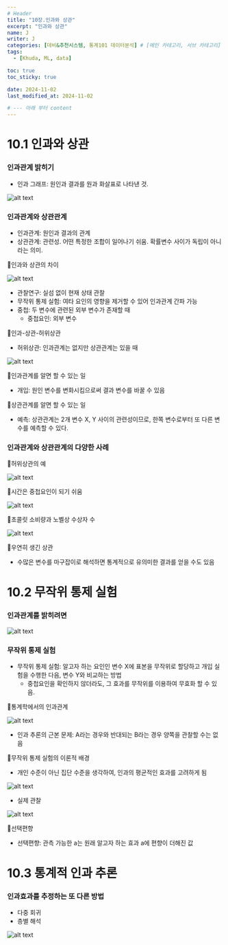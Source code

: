 ```yaml
---
# Header
title: "10장.인과와 상관"
excerpt: "인과와 상관"
name: J
writer: J
categories: [데비&추천시스템, 통계101 데이터분석] # [메인 카테고리, 서브 카테고리]
tags:
  - [Khuda, ML, data]

toc: true
toc_sticky: true

date: 2024-11-02
last_modified_at: 2024-11-02

# --- 아래 부터 content
---
```

# 10.1 인과와 상관

### 인과관계 밝히기

- 인과 그래프: 원인과 결과를 원과 화살표로 나타낸 것.

![alt text](/assets/img_20241102/image-78.png)

### 인과관계와 상관관계

- 인과관계: 원인과 결과의 관계
- 상관관계: 관련성. 어떤 특정한 조합이 일어나기 쉬움. 확률변수 사이가 독립이 아니라는 의미.

🔖인과와 상관의 차이

![alt text](/assets/img_20241102/image-79.png)

- 관찰연구: 실섬 없이 현재 상태 관찰
- 무작위 통제 실험: 여타 요인의 영향을 제거할 수 있어 인과관계 간파 가능
- 중첩: 두 변수에 관련된 외부 변수가 존재할 때
    - 중첩요인: 외부 변수

🔖인과-상관-허위상관

- 허위상관: 인과관계는 없지만 상관관계는 있을 때

![alt text](/assets/img_20241102/image-80.png)

🔖인과관계를 알면 할 수 있는 일

- 개입: 원인 변수를 변화시킴으로써 결과 변수를 바꿀 수 있음

🔖상관관계를 알면 할 수 있는 일

- 예측: 상관관계는 2개 변수 X, Y 사이의 관련성이므로, 한쪽 변수로부터 또 다른 변수를 예측할 수 있다.

### 인과관계와 상관관계의 다양한 사례

🔖허위상관의 예

![alt text](/assets/img_20241102/image-81.png)

🔖시간은 중첩요인이 되기 쉬움

![alt text](/assets/img_20241102/image-82.png)

🔖초콜릿 소비량과 노벨상 수상자 수

![alt text](/assets/img_20241102/image-83.png)

🔖우연히 생긴 상관

- 수많은 변수를 마구잡이로 해석하면 통계적으로 유의미한 결과를 얻을 수도 있음

# 10.2 무작위 통제 실험

### 인과관계를 밝히려면

![alt text](/assets/img_20241102/image-84.png)

### 무작위 통제 실험

- 무작위 통제 실험: 알고자 하는 요인인 변수 X에 표본을 무작위로 할당하고 개입 실험을 수행한 다음, 변수 Y와 비교하는 방법
    - 중첩요인을 확인하지 않더라도, 그 효과를 무작위를 이용하여 무효화 할 수 있음.

🔖통계학에서의 인과관계

![alt text](/assets/img_20241102/image-85.png)

- 인과 추론의 근본 문제: A라는 경우와 반대되는 B라는 경우 양쪽을 관찰할 수는 없음

🔖무작위 통제 실험의 이론적 배경

- 개인 수준이 아닌 집단 수준을 생각하여, 인과의 평균적인 효과를 고려하게 됨

![alt text](/assets/img_20241102/image-86.png)

- 실제 관찰

![alt text](/assets/img_20241102/image-87.png)

🔖선택편향

- 선택편향: 관측 가능한 a는 원래 알고자 하는 효과 a에 편향이 더해진 값

# 10.3 통계적 인과 추론

### 인과효과를 추정하는 또 다른 방법

- 다중 회귀
- 층별 해석

![alt text](/assets/img_20241102/image-88.png)